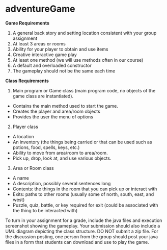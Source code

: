 # adventureGame

**Game Requirements**
1) A general back story and setting location consistent with your group assignment
2) At least 3 areas or rooms
3) Ability for your player to obtain and use items
4) Creative interactive game play
5) At least one method (we will use methods often in our course)
6) A default and overloaded constructor
7) The gameplay should not be the same each time 


**Class Requirements**
 1) Main program or Game class (main program code, no objects of the game class are instantiated).
* Contains the main method used to start the game.
* Creates the player and area/room objects
* Provides the user the menu of options


2) Player class
* A location
* An inventory (the things being carried or that can be used such as potions, food, spells, keys, etc.)
* Ability to move from area/room to area/room.
* Pick up, drop, look at, and use various objects.


3) Area or Room class
* A name
* A description, possibly several sentences long
* Contents: the things in the room that you can pick up or interact with
* Exits: paths to other rooms (usually some of north, south, east, and west)
* Puzzle, quiz, battle, or key required for exit (could be associated with the thing to be interacted with)


To turn in your assignment for a grade, include the java files and execution screenshot showing the gameplay. Your submission should also include a UML diagram depicting the class structure. DO NOT submit a zip file. For the discussion posting, one person from the group should post your java files in a form that students can download and use to play the game.
